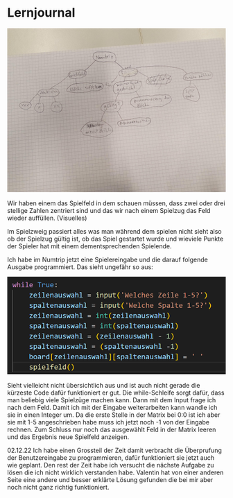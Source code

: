# Lernjournal

![](images/TopDown%20Numtrip.png)

Wir haben einem das Spielfeld in dem schauen müssen, dass zwei oder drei stellige Zahlen zentriert sind und das wir nach einem Spielzug das Feld wieder auffüllen. (Visuelles)

Im Spielzweig passiert alles was man während dem spielen nicht sieht also ob der Spielzug gültig ist, ob das Spiel gestartet wurde und wieviele Punkte der Spieler hat mit einem dementsprechenden Spielende.

Ich habe im Numtrip jetzt eine Spielereingabe und die darauf folgende Ausgabe programmiert. Das sieht ungefähr so aus:


![](images/Numtrip%20spielereingabe.PNG)

Sieht vielleicht nicht übersichtlich aus und ist auch nicht gerade die kürzeste Code dafür funktioniert er gut. Die while-Schleife sorgt dafür, dass man beliebig viele Spielzüge machen kann. Dann mit dem Input frage ich nach dem Feld. Damit ich mit der Eingabe weiterarbeiten kann wandle ich sie in einen Integer um. Da die erste Stelle in der Matrix bei 0:0 ist ich aber sie mit 1-5 angeschrieben habe muss ich jetzt noch -1 von der Eingabe rechnen. Zum Schluss nur noch das ausgewählt Feld in der Matrix leeren und das Ergebnis neue Spielfeld anzeigen.

02.12.22
Ich habe einen Grossteil der Zeit damit verbracht die Überprufung der Benutzereingabe zu programmieren, dafür funktioniert sie jetzt auch wie geplant. Den rest der Zeit habe ich versucht die nächste Aufgabe zu lösen die ich nicht wirklich verstanden habe. Valentin hat von einer anderen Seite eine andere und besser erklärte Lösung gefunden die bei mir aber noch nicht ganz richtig funktioniert.